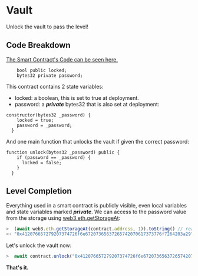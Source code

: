 # Vault

Unlock the vault to pass the level!

## Code Breakdown

[The Smart Contract's Code can be seen here.](Vault.sol)

```solidity
    bool public locked;
    bytes32 private password;
```

This contract contains 2  state variables:
* locked: a boolean, this is set to true at deployment.
* password: a ***private*** bytes32 that is also set at deployment:
```solidity
constructor(bytes32 _password) {
    locked = true;
    password = _password;
  }
```

And one main function that unlocks the vault if given the correct password:
```solidity
function unlock(bytes32 _password) public {
    if (password == _password) {
      locked = false;
    }
  }
```

## Level Completion

Everything used in a smart contract is publicly visible, even local variables and state variables marked ***private***.
We can access to the password value from the storage using [web3.eth.getStorageAt](https://web3js.readthedocs.io/en/v1.2.11/web3-eth.html#getstorageat):

```js
>  (await web3.eth.getStorageAt(contract.address, 1)).toString() // read store at index 1
<· "0x412076657279207374726f6e67207365637265742070617373776f7264203a29" // this is the password value
```
Let's unlock the vault now:
```js
>  await contract.unlock("0x412076657279207374726f6e67207365637265742070617373776f7264203a29")
```

**That's it.**